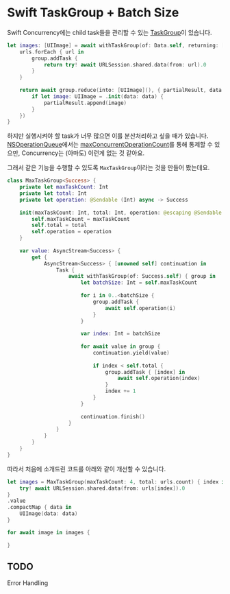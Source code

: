 # Swift TaskGroup + Batch Size

Swift Concurrency에는 child task들을 관리할 수 있는 [TaskGroup](https://developer.apple.com/documentation/swift/taskgroup)이 있습니다.

```swift
let images: [UIImage] = await withTaskGroup(of: Data.self, returning: [UIImage].self) { group in
    urls.forEach { url in
        group.addTask {
            return try! await URLSession.shared.data(from: url).0
        }
    }
    
    return await group.reduce(into: [UIImage](), { partialResult, data in
        if let image: UIImage = .init(data: data) {
            partialResult.append(image)
        }
    })
}
```

하지만 실행시켜야 할 task가 너무 많으면 이를 분산처리하고 싶을 때가 있습니다. [NSOperationQueue](https://developer.apple.com/documentation/foundation/nsoperationqueue)에서는 [maxConcurrentOperationCount](https://developer.apple.com/documentation/foundation/nsoperationqueue/1414982-maxconcurrentoperationcount)를 통해 통제할 수 있으만, Concurrency는 (아마도) 이런게 없는 것 같아요.

그래서 같은 기능을 수행할 수 있도록 `MaxTaskGroup`이라는 것을 만들어 봤는데요.

```swift
class MaxTaskGroup<Success> {
    private let maxTaskCount: Int
    private let total: Int
    private let operation: @Sendable (Int) async -> Success
    
    init(maxTaskCount: Int, total: Int, operation: @escaping @Sendable (Int) async -> Success) {
        self.maxTaskCount = maxTaskCount
        self.total = total
        self.operation = operation
    }
    
    var value: AsyncStream<Success> {
        get {
            AsyncStream<Success> { [unowned self] continuation in
                Task {
                    await withTaskGroup(of: Success.self) { group in
                        let batchSize: Int = self.maxTaskCount
                        
                        for i in 0..<batchSize {
                            group.addTask {
                                await self.operation(i)
                            }
                        }
                        
                        var index: Int = batchSize
                        
                        for await value in group {
                            continuation.yield(value)
                            
                            if index < self.total {
                                group.addTask { [index] in
                                    await self.operation(index)
                                }
                                index += 1
                            }
                        }
                        
                        continuation.finish()
                    }
                }
            }
        }
    }
}
```

따라서 처음에 소개드린 코드를 아래와 같이 개선할 수 있습니다.

```swift
let images = MaxTaskGroup(maxTaskCount: 4, total: urls.count) { index in
    try! await URLSession.shared.data(from: urls[index]).0
}
.value
.compactMap { data in
    UIImage(data: data)
}

for await image in images {
    
}
```

## TODO

Error Handling
